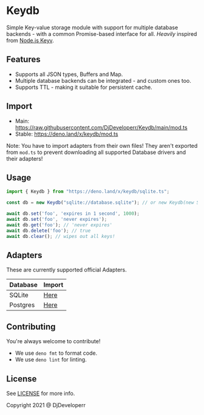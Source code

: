 # Keydb

Simple Key-value storage module with support for multiple database backends - with a common Promise-based interface for all. *Heavily* inspired from [Node.js Keyv](https://npmjs.org/package/keyv).

## Features

- Supports all JSON types, Buffers and Map.
- Multiple database backends can be integrated - and custom ones too.
- Supports TTL - making it suitable for persistent cache.

## Import

- Main: https://raw.githubusercontent.com/DjDeveloperr/Keydb/main/mod.ts
- Stable: https://deno.land/x/keydb/mod.ts

Note: You have to import adapters from their own files! They aren't exported from `mod.ts` to prevent downloading all supported Database drivers and their adapters!

## Usage

```ts
import { Keydb } from "https://deno.land/x/keydb/sqlite.ts";

const db = new Keydb("sqlite://database.sqlite"); // or new Keydb(new SqliteAdapter("database.sqlite"))

await db.set('foo', 'expires in 1 second', 1000);
await db.set('foo', 'never expires');
await db.get('foo'); // 'never expires'
await db.delete('foo'); // true
await db.clear(); // wipes out all keys!
```

## Adapters

These are currently supported official Adapters.

| Database | Import                                        |
| -------- | --------------------------------------------- |
| SQLite   | [Here](https://deno.land/x/keydb/sqlite.ts)   |
| Postgres | [Here](https://deno.land/x/keydb/postgres.ts) |

## Contributing

You're always welcome to contribute!

- We use `deno fmt` to format code.
- We use `deno lint` for linting.

## License

See [LICENSE](LICENSE) for more info.

Copyright 2021 @ DjDeveloperr